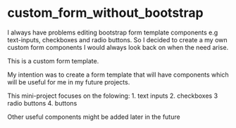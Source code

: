 # custom_form_without_bootstrap

I always have problems editing bootstrap form template components e.g text-inputs, checkboxes and radio buttons. So I decided to create a my own custom form components I would always look back on when the need arise.

This is a custom form template.

My intention was to create a form template that will have components which will be useful for me in my future projects.

This mini-project focuses on the folowing: 1. text inputs 2. checkboxes
3 radio buttons 4. buttons

Other useful components might be added later in the future
